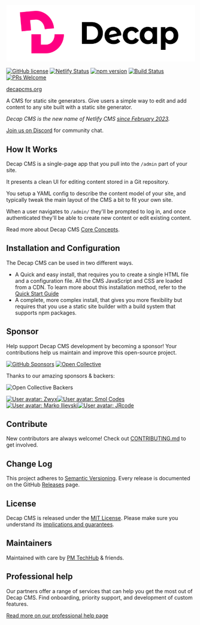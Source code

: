 ![Decap CMS](/img/decap.svg)

[![GitHub license](https://img.shields.io/badge/license-MIT-blue.svg)](https://github.com/decaporg/decap-cms/blob/main/LICENSE) [![Netlify Status](https://api.netlify.com/api/v1/badges/8b87160b-0a11-4f75-8050-1d21bc1cff8c/deploy-status)](https://app.netlify.com/sites/decap-www/deploys) [![npm version](https://img.shields.io/npm/v/decap-cms.svg?style=flat)](https://www.npmjs.com/package/decap-cms) [![Build Status](https://github.com/decaporg/decap-cms/workflows/Node%20CI/badge.svg)](https://github.com/decaporg/decap-cms/actions?query=branch%3Amain+workflow%3A%22Node+CI%22) [![PRs Welcome](https://img.shields.io/badge/PRs-welcome-brightgreen.svg)](https://github.com/decaporg/decap-cms/blob/main/CONTRIBUTING.md)

[decapcms.org](https://www.decapcms.org/)

A CMS for static site generators. Give users a simple way to edit and add content to any site built with a static site generator.

_Decap CMS is the new name of Netlify CMS [since February 2023](https://www.netlify.com/blog/netlify-cms-to-become-decap-cms/)._

<a href="https://decapcms.org/chat">Join us on Discord</a> for community chat.

## How It Works

Decap CMS is a single-page app that you pull into the `/admin` part of your site.

It presents a clean UI for editing content stored in a Git repository.

You setup a YAML config to describe the content model of your site, and typically
tweak the main layout of the CMS a bit to fit your own site.

When a user navigates to `/admin/` they'll be prompted to log in, and once authenticated
they'll be able to create new content or edit existing content.

Read more about Decap CMS [Core Concepts](https://www.decapcms.org/docs/intro/).

## Installation and Configuration

The Decap CMS can be used in two different ways.

* A Quick and easy install, that requires you to create a single HTML file and a configuration file. All the CMS JavaScript and CSS are loaded from a CDN.
  To learn more about this installation method, refer to the [Quick Start Guide](https://www.decapcms.org/docs/quick-start/)
* A complete, more complex install, that gives you more flexibility but requires that you use a static site builder with a build system that supports npm packages.

## Sponsor

Help support Decap CMS development by becoming a sponsor! Your contributions help us maintain and improve this open-source project.

[![GitHub Sponsors](https://img.shields.io/badge/Sponsor-GitHub-ea4aaa?style=for-the-badge&logo=github)](https://github.com/sponsors/decaporg)
[![Open Collective](https://img.shields.io/badge/Sponsor-Open%20Collective-blue?style=for-the-badge&logo=opencollective)](https://opencollective.com/decap)

Thanks to our amazing sponsors & backers:

![Open Collective Backers](https://opencollective.com/decap/backers.svg?limit=30&button=false&avatarHeight=48&width=400)

<!-- sponsors --><a href="https://github.com/Zwyx"><img src="https:&#x2F;&#x2F;github.com&#x2F;Zwyx.png" width="60px" alt="User avatar: Zwyx" /></a><a href="https://github.com/smolcodes"><img src="https:&#x2F;&#x2F;github.com&#x2F;smolcodes.png" width="60px" alt="User avatar: Smol Codes" /></a><a href="https://github.com/shizik"><img src="https:&#x2F;&#x2F;github.com&#x2F;shizik.png" width="60px" alt="User avatar: Marko Ilievski" /></a><a href="https://github.com/JacquesRaoult"><img src="https:&#x2F;&#x2F;github.com&#x2F;JacquesRaoult.png" width="60px" alt="User avatar: JRcode" /></a><!-- sponsors -->

## Contribute

New contributors are always welcome! Check out [CONTRIBUTING.md](https://github.com/decaporg/decap-cms/blob/main/CONTRIBUTING.md) to get involved.

## Change Log

This project adheres to [Semantic Versioning](http://semver.org/).
Every release is documented on the GitHub [Releases](https://github.com/decaporg/decap-cms/releases) page.

## License

Decap CMS is released under the [MIT License](LICENSE).
Please make sure you understand its [implications and guarantees](https://writing.kemitchell.com/2016/09/21/MIT-License-Line-by-Line.html).

## Maintainers

Maintained with care by <a href="https://techhub.p-m.si/">PM TechHub</a> & friends.

## Professional help

Our partners offer a range of services that can help you get the most out of Decap CMS. Find onboarding, priority support, and development of custom features.

[Read more on our professional help page](https://decapcms.org/services/)
